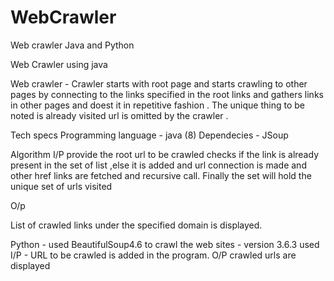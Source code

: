 # WebCrawler
Web crawler Java and Python

Web Crawler using java

Web crawler - Crawler starts with root page and starts crawling to other pages by connecting to the links specified in the root links and gathers links in other pages and doest it in repetitive fashion . The unique thing to be noted is already visited url is omitted by the crawler . 

Tech specs
Programming language - java (8)
Dependecies - JSoup

Algorithm
I/P
provide the root url to be crawled
checks if the link is already present in the set of list ,else it is added and url connection is made and other href links are fetched and recursive call. Finally the set will hold  the unique 
set of urls visited

O/p

List of crawled links under the specified domain is displayed.



Python - used BeautifulSoup4.6 to crawl the web sites
       - version 3.6.3 used
I/P - URL to be crawled is added in the program.
O/P crawled urls are displayed
